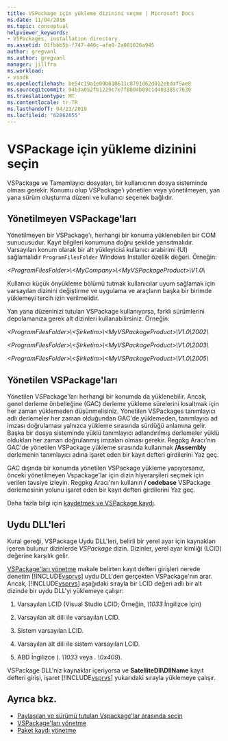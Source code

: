 ```yaml
---
title: VSPackage için yükleme dizinini seçme | Microsoft Docs
ms.date: 11/04/2016
ms.topic: conceptual
helpviewer_keywords:
- VSPackages, installation directory
ms.assetid: 01fbbb5b-f747-446c-afe0-2a081626a945
author: gregvanl
ms.author: gregvanl
manager: jillfra
ms.workload:
- vssdk
ms.openlocfilehash: be54c19a1e09b610611c8791d62d012ebdaf5ae8
ms.sourcegitcommit: 94b3a052fb1229c7e7f8804b09c1d403385c7630
ms.translationtype: MT
ms.contentlocale: tr-TR
ms.lasthandoff: 04/23/2019
ms.locfileid: "62862055"
---
```

# <a name="choose-the-installation-directory-for-a-vspackage"></a>VSPackage için yükleme dizinini seçin
VSPackage ve Tamamlayıcı dosyaları, bir kullanıcının dosya sisteminde olması gerekir. Konumu olup VSPackage'ı yönetilen veya yönetilmeyen, yan yana sürüm oluşturma düzeni ve kullanıcı seçenek bağlıdır.

## <a name="unmanaged-vspackages"></a>Yönetilmeyen VSPackage'ları
 Yönetilmeyen bir VSPackage'ı, herhangi bir konuma yüklenebilen bir COM sunucusudur. Kayıt bilgileri konumuna doğru şekilde yansıtmalıdır. Varsayılan konum olarak bir alt yükleyicisi kullanıcı arabirimi (UI) sağlamalıdır `ProgramFilesFolder` Windows Installer özellik değeri. Örneğin:

*&lt;ProgramFilesFolder&gt;\\&lt;MyCompany&gt;\\&lt;MyVSPackageProduct&gt;\V1.0\\*

 Kullanıcı küçük önyükleme bölümü tutmak kullanıcılar uyum sağlamak için varsayılan dizinini değiştirme ve uygulama ve araçların başka bir birimde yüklemeyi tercih izin verilmelidir.

 Yan yana düzeninizi tutulan VSPackage kullanıyorsa, farklı sürümlerini depolamanıza gerek alt dizinleri kullanabilirsiniz. Örneğin:

 *&lt;ProgramFilesFolder&gt;\\&lt;Şirketim&gt;\\&lt;MyVSPackageProduct&gt;\\V1.0\\2002\\*

 *&lt;ProgramFilesFolder&gt;\\&lt;Şirketim&gt;\\&lt;MyVSPackageProduct&gt;\\V1.0\\2003\\*

 *&lt;ProgramFilesFolder&gt;\\&lt;Şirketim&gt;\\&lt;MyVSPackageProduct&gt;\\V1.0\\2005\\*

## <a name="managed-vspackages"></a>Yönetilen VSPackage'ları
 Yönetilen VSPackage'ları herhangi bir konumda da yüklenebilir. Ancak, genel derleme önbelleğine (GAC) derleme yükleme sürelerini kısaltmak için her zaman yüklemeden düşünmelisiniz. Yönetilen VSPackages tanımlayıcı adlı derlemeler her zaman olduğundan GAC'de yüklemeden, tanımlayıcı ad imzası doğrulaması yalnızca yükleme sırasında sürdüğü anlamına gelir. Başka bir dosya sisteminde yüklü tanımlayıcı adlandırılmış derlemeler yüklü oldukları her zaman doğrulanmış imzaları olması gerekir. Regpkg Aracı'nın GAC'de yönetilen VSPackage yükleme sırasında kullanmak **/Assembly** derlemenin tanımlayıcı adına işaret eden bir kayıt defteri girdilerini Yaz geç.

 GAC dışında bir konumda yönetilen VSPackage yükleme yapıyorsanız, önceki yönetilmeyen Vspackage'lar için dizin hiyerarşileri seçmek için verilen tavsiye izleyin. Regpkg Aracı'nın kullanın **/ codebase** VSPackage derlemesinin yolunu işaret eden bir kayıt defteri girdilerini Yaz geç.

 Daha fazla bilgi için [kaydetmek ve VSPackage kaydı](../../extensibility/registering-and-unregistering-vspackages.md).

## <a name="satellite-dlls"></a>Uydu DLL'leri
 Kural gereği, VSPackage Uydu DLL'leri, belirli bir yerel ayar için kaynakları içeren bulunur dizinlerde *VSPackage* dizin. Dizinler, yerel ayar kimliği (LCID) değerine karşılık gelir.

 [VSPackage'ları yönetme](../../extensibility/managing-vspackages.md) makale belirten kayıt defteri girişleri nerede denetim [!INCLUDE[vsprvs](../../code-quality/includes/vsprvs_md.md)] uydu DLL'den gerçekten VSPackage'nın arar. Ancak, [!INCLUDE[vsprvs](../../code-quality/includes/vsprvs_md.md)] aşağıdaki sırayla bir LCID değeri adlı bir alt dizinde bir uydu DLL'yi yüklemeye çalışır:

1. Varsayılan LCID (Visual Studio LCID; Örneğin, *\1033* İngilizce için)

2. Varsayılan alt dili ile varsayılan LCID.

3. Sistem varsayılan LCID.

4. Varsayılan alt dili ile sistem varsayılan LCID.

5. ABD İngilizce (*. \1033* veya *. \0x409*).

VSPackage DLL'niz kaynaklar içeriyorsa ve **SatelliteDll\DllName** kayıt defteri girişi, işaret [!INCLUDE[vsprvs](../../code-quality/includes/vsprvs_md.md)] yukarıdaki sırayla yüklemeye çalışır.

## <a name="see-also"></a>Ayrıca bkz.
- [Paylaşılan ve sürümü tutulan Vspackage'lar arasında seçin](../../extensibility/choosing-between-shared-and-versioned-vspackages.md)
- [VSPackage'ları yönetme](../../extensibility/managing-vspackages.md)
- [Paket kaydı yönetme](https://msdn.microsoft.com/library/f69e0ea3-6a92-4639-8ca9-4c9c210e58a1)